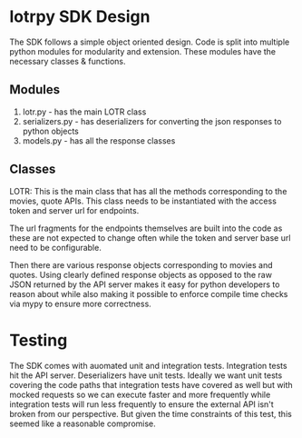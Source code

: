 # lotrpy SDK Design
The SDK follows a simple object oriented design. Code is split into multiple python modules for modularity and extension. These modules have the necessary classes & functions.

## Modules

1. lotr.py - has the main LOTR class
2. serializers.py - has deserializers for converting the json responses to python objects
3. models.py - has all the response classes

## Classes
LOTR: This is the main class that has all the methods corresponding to the movies, quote APIs. This class needs to be instantiated with the access token and server url for endpoints.

The url fragments for the endpoints themselves are built into the code as these are not expected to change often while the token and server base url need to be configurable.

Then there are various response objects corresponding to movies and quotes. Using clearly defined response
objects as opposed to the raw JSON returned by the API server makes it easy for python developers to reason
about while also making it possible to enforce compile time checks via mypy to ensure more correctness.


# Testing
The SDK comes with auomated unit and integration tests. Integration tests hit the API server. Deserializers have unit tests. Ideally we want unit tests covering the code paths that integration tests have covered as well but with mocked requests so we can execute faster and more frequently while integration tests will run less frequently to ensure the external API isn't broken from our perspective. But given the time constraints of this test, this seemed like a reasonable compromise. 
